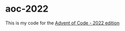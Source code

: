 # aoc-2022

This is my code for the [Advent of Code - 2022 edition](https://adventofcode.com/2022)

